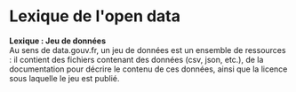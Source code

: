 # Lexique de l'open data

**Lexique : Jeu de données**\
Au sens de data.gouv.fr, un jeu de données est un ensemble de ressources : il contient des fichiers contenant des données (csv, json, etc.), de la documentation pour décrire le contenu de ces données, ainsi que la licence sous laquelle le jeu est publié.



